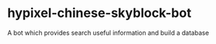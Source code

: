 # hypixel-chinese-skyblock-bot

A bot which provides search useful information and build a database

